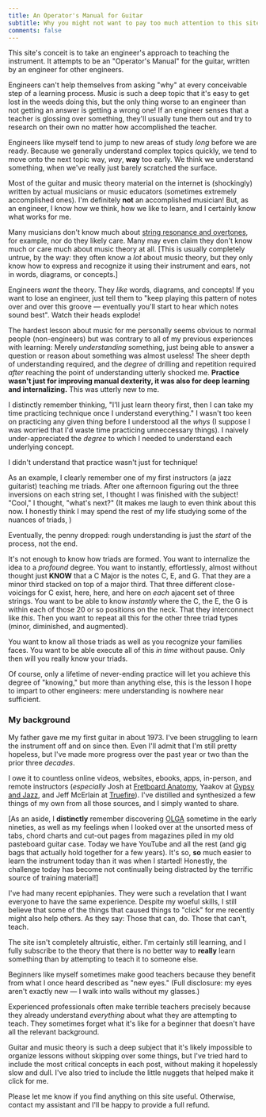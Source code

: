 ```yaml
---
title: An Operator's Manual for Guitar
subtitle: Why you might not want to pay too much attention to this site
comments: false
---
```

This site's conceit is to take an engineer's approach to teaching the instrument. It attempts to be an "Operator's Manual" for the guitar, written by an engineer for other engineers.

Engineers can't help themselves from asking "why" at every conceivable step of a learning process. Music is such a deep topic that it's easy to get lost in the weeds doing this, but the only thing worse to an engineer than not getting an answer is getting a wrong one! If an engineer senses that a teacher is glossing over something, they'll usually tune them out and try to research on their own no matter how accomplished the teacher.

Engineers like myself tend to jump to new areas of study *long* before we are ready. Because we generally understand complex topics quickly, we tend to move onto the next topic way, *way*, **way** too early. We think we understand something, when we've really just barely scratched the surface.

Most of the guitar and music theory material on the internet is (shockingly) written by actual musicians or music educators (sometimes extremely accomplished ones). I'm definitely **not** an accomplished musician! But, as an engineer, I know how we think, how we like to learn, and I certainly know what works for me.

Many musicians don't know much about [string resonance and overtones](https://en.wikipedia.org/wiki/String_resonance), for example, nor do they likely care. Many may even claim they don't know much or care much about music theory at all. [This is usually completely untrue, by the way: they often know a *lot* about music theory, but they only know how to express and recognize it using their instrument and ears, not in words, diagrams, or concepts.]

Engineers *want* the theory. They *like* words, diagrams, and concepts! If you want to lose an engineer, just tell them to "keep playing this pattern of notes over and over this groove &mdash; eventually you'll start to hear which notes sound best". Watch their heads explode!

The hardest lesson about music for me personally seems obvious to normal people (non-engineers) but was contrary to all of my previous experiences with learning: Merely *understanding* something, just being able to answer a question or reason about something was almost useless! The sheer depth of understanding required, and the *degree* of drilling and repetition required *after* reaching the point of understanding utterly shocked me. **Practice wasn't just for improving manual dexterity, it was also for deep learning and internalizing.** This was utterly new to me.

I distinctly remember thinking, "I'll just learn theory first, then I can take my time practicing technique once I understand everything." I wasn't too keen on practicing any given thing before I understood all the *whys* (I suppose I was worried that I'd waste time practicing unneccessary things). I naively under-appreciated the *degree* to which I needed to understand each underlying concept.

I didn't understand that practice wasn't just for technique!

As an example, I clearly remember one of my first instructors (a jazz guitarist) teaching me triads. After one afternoon figuring out the three inversions on each string set, I thought I was finished with the subject! "Cool," I thought, "what's next?" (It makes me laugh to even think about this now. I honestly think I may spend the rest of my life studying some of the nuances of triads, )

Eventually, the penny dropped: rough understanding is just the *start* of the process, not the end.

It's not enough to know how triads are formed. You want to internalize the idea to a *profound* degree. You want to instantly, effortlessly, almost without thought just **KNOW** that a C Major is the notes C, E, and G. That they are a minor third stacked on top of a major third. That three different close-voicings for C exist, here, here, and here on *each* ajacent set of three strings. You want to be able to know *instantly* where the C, the E, the G is within each of those 20 or so positions on the neck. That they interconnect like *this*. Then you want to repeat all this for the other three triad types (minor, diminished, and augmented).

You want to know all those triads as well as you recognize your families faces. You want to be able execute all of this *in time* without pause. Only then will you really know your triads.

Of course, only a lifetime of never-ending practice will let you achieve this degree of "knowing," but more than anything else, this is the lesson I hope to impart to other engineers: mere understanding is nowhere near sufficient.

### My background

My father gave me my first guitar in about 1973. I've been struggling to learn the instrument off and on since then. Even I'll admit that I'm still pretty hopeless, but I've made more progress over the past year or two than the prior three *decades*.

I owe it to countless online videos, websites, ebooks, apps, in-person, and remote instructors (*especially* Josh at [Fretboard Anatomy](http://fretboardanatomy.com), Yaakov at [Gypsy and Jazz](http://gypsyandjazz.com), and Jeff McErlain at [Truefire](http://truefire.com)). I've distilled and synthesized a few things of my own from all those sources, and I simply wanted to share.

[As an aside, I **distinctly** remember discovering [OLGA](https://en.wikipedia.org/wiki/On-line_Guitar_Archive) sometime in the early nineties, as well as my feelings when I looked over at the unsorted mess of tabs, chord charts and cut-out pages from magazines piled in my old pasteboard guitar case. Today we have YouTube and all the rest (and gig bags that actually hold together for a few years). It's so, **so** much easier to learn the instrument today than it was when I started! Honestly, the challenge today has become not continually being distracted by the terrific source of training material!]

I've had many recent epiphanies. They were such a revelation that I want everyone to have the same experience. Despite my woeful skills, I still believe that some of the things that caused things to "click" for me recently might also help others. As they say: Those that can, do. Those that can't, teach.

The site isn't completely altruistic, either. I'm certainly still learning, and I fully subscribe to the theory that there is no better way to **really** learn something than by attempting to teach it to someone else.

Beginners like myself sometimes make good teachers because they benefit from what I once heard described as "new eyes." (Full disclosure: my eyes aren't exactly new &mdash; I walk into walls without my glasses.)

Experienced professionals often make terrible teachers precisely because they already understand *everything* about what they are attempting to teach. They sometimes forget what it's like for a beginner that doesn't have all the relevant background.

Guitar and music theory is such a deep subject that it's likely impossible to organize lessons without skipping over some things, but I've tried hard to include the most critical concepts in each post, without making it hopelessly slow and dull. I've also tried to include the little nuggets that helped make it click for me.

Please let me know if you find anything on this site useful. Otherwise, contact my assistant and I'll be happy to provide a full refund.

